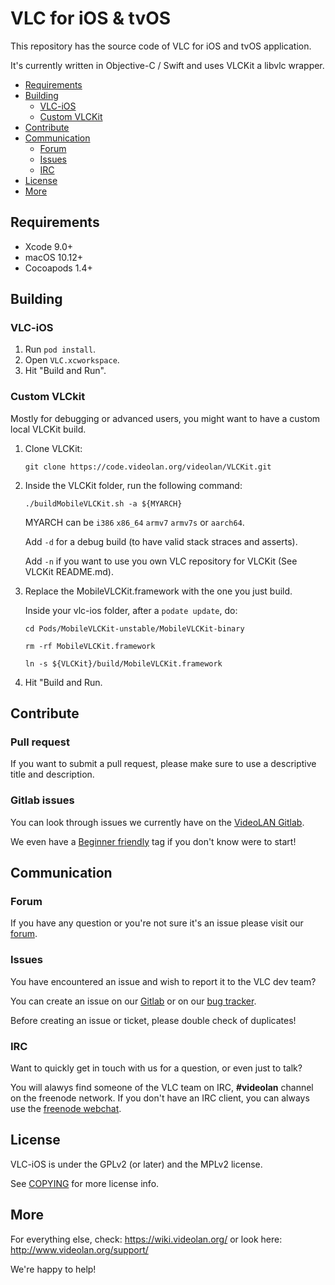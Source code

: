 # VLC for iOS & tvOS

This repository has the source code of VLC for iOS and tvOS application.

It's currently written in Objective-C / Swift and uses VLCKit a libvlc wrapper.

- [Requirements](#requirements)
- [Building](#building)
    - [VLC-iOS](#vlc-ios)
    - [Custom VLCKit](#custom-vlckit)
- [Contribute](#contribute)
- [Communication](#communication)
    - [Forum](#forum)
    - [Issues](#issues)
    - [IRC](#irc)
- [License](#license)
- [More](#more)

## Requirements
* Xcode 9.0+
* macOS 10.12+
* Cocoapods 1.4+

## Building

### VLC-iOS

1. Run `pod install`.
2. Open `VLC.xcworkspace`.
3. Hit "Build and Run".

### Custom VLCkit

Mostly for debugging or advanced users, you might want to have a custom local VLCKit build.

1. Clone VLCKit:

    `git clone https://code.videolan.org/videolan/VLCKit.git`

2. Inside the VLCKit folder, run the following command:

    `./buildMobileVLCKit.sh -a ${MYARCH}`

    MYARCH can be `i386` `x86_64` `armv7` `armv7s` or `aarch64`.

    Add `-d` for a debug build (to have valid stack straces and asserts).

    Add `-n` if you want to use you own VLC repository for VLCKit (See VLCKit README.md).

3. Replace the MobileVLCKit.framework with the one you just build.

    Inside your vlc-ios folder, after a `podate update`, do:

    `cd Pods/MobileVLCKit-unstable/MobileVLCKit-binary`

    `rm -rf MobileVLCKit.framework`

    `ln -s ${VLCKit}/build/MobileVLCKit.framework`

4. Hit "Build and Run.

## Contribute

### Pull request

If you want to submit a pull request, please make sure to use a descriptive title and description.

### Gitlab issues

You can look through issues we currently have on the [VideoLAN Gitlab](https://code.videolan.org/videolan/vlc-ios/issues).

We even have a [Beginner friendly](https://code.videolan.org/videolan/vlc-ios/issues?label_name%5B%5D=Beginner+friendly) tag if you don't know were to start!

## Communication

### Forum

If you have any question or you're not sure it's an issue please visit our [forum](https://forum.videolan.org/).

### Issues

You have encountered an issue and wish to report it to the VLC dev team?

You can create an issue on our [Gitlab](https://code.videolan.org/videolan/vlc-ios/issues) or on our [bug tracker](https://trac.videolan.org/vlc/).

Before creating an issue or ticket, please double check of duplicates!

### IRC

Want to quickly get in touch with us for a question, or even just to talk?

You will alawys find someone of the VLC team on IRC, __#videolan__ channel on the freenode network.
If you don't have an IRC client, you can always use the [freenode webchat](https://webchat.freenode.net/).

## License

VLC-iOS is under the GPLv2 (or later) and the MPLv2 license.

See [COPYING](./COPYING) for more license info.

## More

For everything else, check: https://wiki.videolan.org/
or look here: http://www.videolan.org/support/

We're happy to help!

